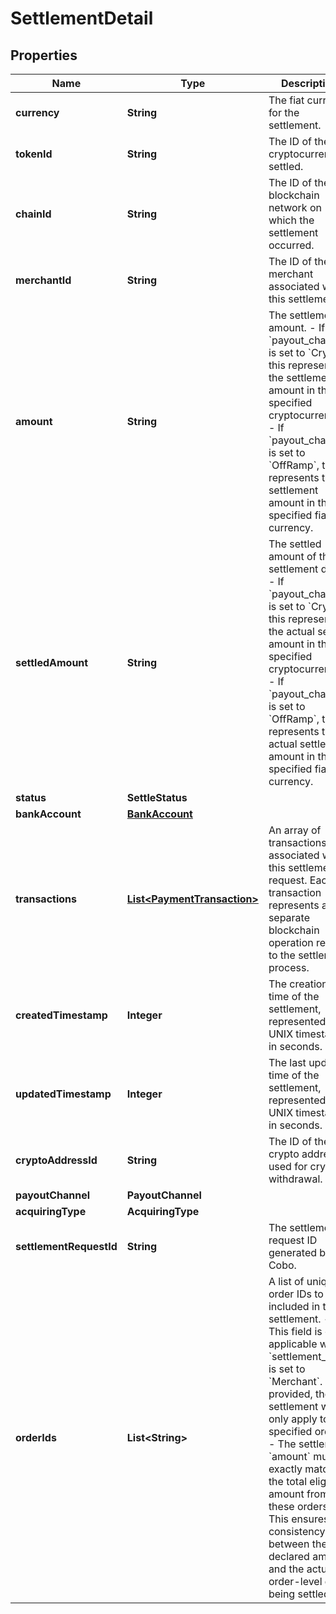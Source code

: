 

# SettlementDetail


## Properties

| Name | Type | Description | Notes |
|------------ | ------------- | ------------- | -------------|
|**currency** | **String** | The fiat currency for the settlement. |  [optional] |
|**tokenId** | **String** | The ID of the cryptocurrency settled. |  [optional] |
|**chainId** | **String** | The ID of the blockchain network on which the settlement occurred. |  [optional] |
|**merchantId** | **String** | The ID of the merchant associated with this settlement. |  [optional] |
|**amount** | **String** | The settlement amount. - If &#x60;payout_channel&#x60; is set to &#x60;Crypto&#x60;, this represents the settlement amount in the specified cryptocurrency. - If &#x60;payout_channel&#x60; is set to &#x60;OffRamp&#x60;, this represents the settlement amount in the specified fiat currency.  |  [optional] |
|**settledAmount** | **String** | The settled amount of this settlement detail.  - If &#x60;payout_channel&#x60; is set to &#x60;Crypto&#x60;, this represents the actual settled amount in the specified cryptocurrency.  - If &#x60;payout_channel&#x60; is set to &#x60;OffRamp&#x60;, this represents the actual settled amount in the specified fiat currency.  |  [optional] |
|**status** | **SettleStatus** |  |  [optional] |
|**bankAccount** | [**BankAccount**](BankAccount.md) |  |  [optional] |
|**transactions** | [**List&lt;PaymentTransaction&gt;**](PaymentTransaction.md) | An array of transactions associated with this settlement request. Each transaction represents a separate blockchain operation related to the settlement process. |  [optional] |
|**createdTimestamp** | **Integer** | The creation time of the settlement, represented as a UNIX timestamp in seconds. |  [optional] |
|**updatedTimestamp** | **Integer** | The last update time of the settlement, represented as a UNIX timestamp in seconds. |  [optional] |
|**cryptoAddressId** | **String** | The ID of the crypto address used for crypto withdrawal. |  [optional] |
|**payoutChannel** | **PayoutChannel** |  |  [optional] |
|**acquiringType** | **AcquiringType** |  |  [optional] |
|**settlementRequestId** | **String** | The settlement request ID generated by Cobo. |  [optional] |
|**orderIds** | **List&lt;String&gt;** | A list of unique order IDs to be included in this settlement.  - This field is only applicable when &#x60;settlement_type&#x60; is set to &#x60;Merchant&#x60;. - If provided, the settlement will only apply to the specified orders. - The settlement &#x60;amount&#x60; must exactly match the total eligible amount from these orders. - This ensures consistency between the declared amount and the actual order-level data being settled.  |  [optional] |



